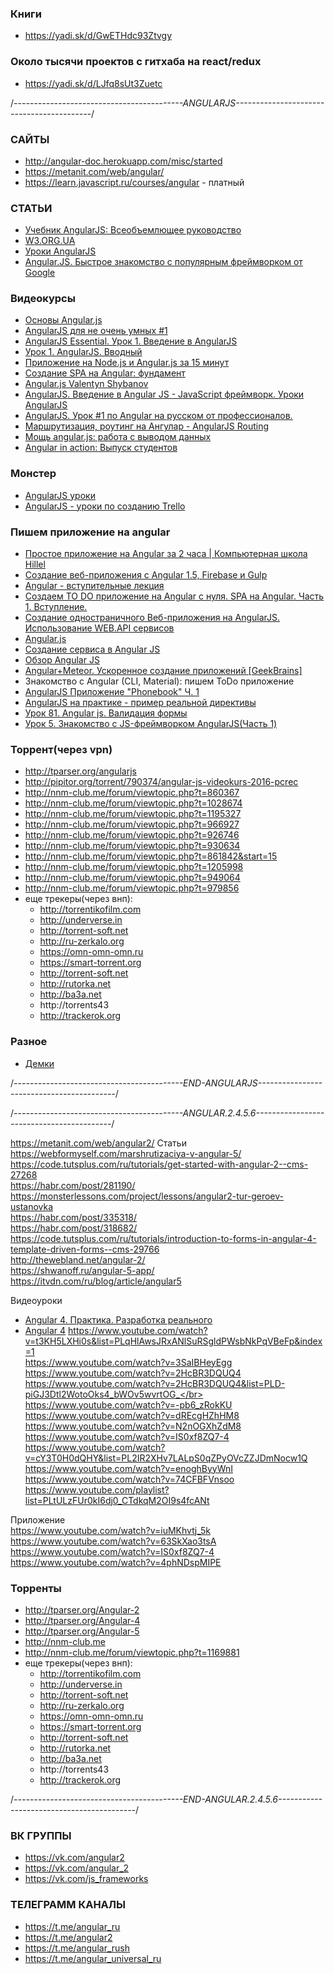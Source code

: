 ### Книги
+ https://yadi.sk/d/GwETHdc93Ztvgy

### Около тысячи проектов с гитхаба на react/redux
+ https://yadi.sk/d/LJfq8sUt3Zuetc</br>


/*------------------------------------------ANGULARJS------------------------------------------*/

### САЙТЫ
+ http://angular-doc.herokuapp.com/misc/started
+ https://metanit.com/web/angular/
+ https://learn.javascript.ru/courses/angular - платный

### СТАТЬИ
+ [Учебник AngularJS: Всеобъемлющее руководство](https://m.habr.com/post/246881/)
+ [W3.ORG.UA](http://w3.org.ua/angular/angular-1/)
+ [Уроки AngularJS](https://webformyself.com/category/premium/javascript-premium/angjspremium/)
+ [Angular.JS. Быстрое знакомство с популярным фреймворком от Google](http://iantonov.me/page/angularjs-osnovy)

### Видеокурсы
+ [Основы Angular.js](https://www.youtube.com/watch?v=CyWJZnNpezU&list=PLY4rE9dstrJxWEX3fCPjFpmcnoU_3GRWW)
+ [AngularJS для не очень умных #1](https://www.youtube.com/watch?v=iowN1awBZpE)
+ [AngularJS Essential. Урок 1. Введение в AngularJS](https://www.youtube.com/watch?v=kWDVt6zpBbU)
+ [Урок 1. AngularJS. Вводный](https://www.youtube.com/watch?v=Z_QzhQjuFq4)
+ [Приложение на Node.js и Angular.js за 15 минут](https://www.youtube.com/watch?v=6NRkZHjDOw0)
+ [Создание SPA на Angular: фундамент](https://www.youtube.com/watch?v=P9_nHpdm-fo)
+ [Angular.js Valentyn Shybanov](https://www.youtube.com/watch?v=H20fnPashQ4)
+ [AngularJS. Введение в Angular JS - JavaScript фреймворк. Уроки AngularJS](https://www.youtube.com/watch?v=8ECT34TpypY)
+ [AngularJS. Урок #1 по Angular на русском от профессионалов.](https://www.youtube.com/watch?v=nm2ZhzA3Xhg)
+ [Маршрутизация, роутинг на Ангулар - AngularJS Routing](https://www.youtube.com/watch?v=MrOOuW6jHWU)
+ [Мощь angular.js: работа с выводом данных](https://www.youtube.com/watch?v=o0wExqfwGbg)
+ [Angular in action: Выпуск студентов](https://www.youtube.com/watch?v=eU9t_cmm7qw)

### Монстер
+ [AngularJS уроки](https://www.youtube.com/watch?v=g41QNEqTE-E&list=PLIcAMDxr6tpqXzsd4AO0HehPCQtIf4TgP)
+ [AngularJS - уроки по созданию Trello](https://www.youtube.com/watch?v=U_vGNa8EB1c&list=PLIcAMDxr6tpqXR3K_HNw4EIdBE8YeK7H3)

### Пишем приложение на angular
+ [Простое приложение на Angular за 2 часа | Компьютерная школа Hillel](https://www.youtube.com/watch?v=XVzed9zlVfw)
+ [Создание веб-приложения с Angular 1.5, Firebase и Gulp](https://www.youtube.com/watch?v=LnG93lhmVoM)
+ [Angular - вступительные лекция](https://www.youtube.com/watch?v=mTr7NBUXxNo&index=2&list=PLrXcA7Ca3B80c1wKT2ws529sJMiA6gNXU)
+ [Создаем TO DO приложение на Angular с нуля. SPA на Angular. Часть 1. Вступление.](https://www.youtube.com/watch?v=Pww35rSOD7E&list=PLDmWuBfh49Z5sCPJjgshknkdhz4duUVAp)
+ [Создание одностраничного Веб-приложения на AngularJS. Использование WEB.API сервисов](https://www.youtube.com/watch?v=PGyZb-dvKBs)
+ [Angular.js](https://www.youtube.com/watch?v=zP2O2c31gdM&list=PLRKl6JXepJlI1qCzpCxNOFT9vGGiaQ9lg)
+ [Создание сервиса в Angular JS](https://www.youtube.com/watch?v=Psa83XpXUAs)
+ [Обзор Angular JS](https://www.youtube.com/watch?v=X8EiFmecLSM&list=PL-ss7IpVOiB5DKGi5wcSPsF1OWcJSW791)
+ [Angular+Meteor. Ускоренное создание приложений [GeekBrains]](https://www.youtube.com/watch?v=jAlXRdNqNtg)
+ Знакомство с Angular (CLI, Material): пишем ToDo приложение[](https://www.youtube.com/watch?v=eCQ8IkvANvk)
+ [AngularJS Приложение "Phonebook" Ч. 1](https://www.youtube.com/watch?v=vN6GUWSA0CM)
+ [AngularJS на практике - пример реальной директивы](https://www.youtube.com/watch?v=r4KAPcjSrNM)
+ [Урок 81. Angular js. Валидация формы](https://www.youtube.com/watch?v=DRYdpLI88jE)
+ [Урок 5. Знакомство с JS-фреймворком AngularJS(Часть 1)](https://www.youtube.com/watch?v=ybWu_Kh75IU)

### Торрент(через vpn)
+ http://tparser.org/angularjs
+ http://pipitor.org/torrent/790374/angular-js-videokurs-2016-pcrec
+ http://nnm-club.me/forum/viewtopic.php?t=860367
+ http://nnm-club.me/forum/viewtopic.php?t=1028674
+ http://nnm-club.me/forum/viewtopic.php?t=1195327
+ http://nnm-club.me/forum/viewtopic.php?t=966927
+ http://nnm-club.me/forum/viewtopic.php?t=926746
+ http://nnm-club.me/forum/viewtopic.php?t=930634
+ http://nnm-club.me/forum/viewtopic.php?t=861842&start=15
+ http://nnm-club.me/forum/viewtopic.php?t=1205998
+ http://nnm-club.me/forum/viewtopic.php?t=949064
+ http://nnm-club.me/forum/viewtopic.php?t=979856
+ еще трекеры(через внп):
  + http://torrentikofilm.com
  + http://underverse.in
  + http://torrent-soft.net
  + http://ru-zerkalo.org
  + https://omn-omn-omn.ru
  + https://smart-torrent.org
  + http://torrent-soft.net
  + http://rutorka.net
  + http://ba3a.net
  + http://torrents43
  + http://trackerok.org

### Разное
+ [Демки](http://mbenford.github.io/ngTagsInput/demos)

/*------------------------------------------END-ANGULARJS------------------------------------------*/

/*------------------------------------------ANGULAR.2.4.5.6------------------------------------------*/

https://metanit.com/web/angular2/
Статьи</br>
https://webformyself.com/marshrutizaciya-v-angular-5/</br>
https://code.tutsplus.com/ru/tutorials/get-started-with-angular-2--cms-27268</br>
https://habr.com/post/281190/</br>
https://monsterlessons.com/project/lessons/angular2-tur-geroev-ustanovka</br>
https://habr.com/post/335318/</br>
https://habr.com/post/318682/</br>
https://code.tutsplus.com/ru/tutorials/introduction-to-forms-in-angular-4-template-driven-forms--cms-29766</br>
http://thewebland.net/angular-2/</br>
https://shwanoff.ru/angular-5-app/</br>
https://itvdn.com/ru/blog/article/angular5</br>

Видеоуроки</br>
+ [Angular 4. Практика. Разработка реального ](https://www.youtube.com/watch?v=1jdqXQgm3zU&list=PLLvTAhHe8AYBYSWX-zaquA-hO9Ya94iQZ)
+ [Angular 4](https://www.youtube.com/watch?v=ELR_bjGqj4M&index=70&list=PLLvTAhHe8AYCflB7fv79TU9Y6WK52L8nb)
https://www.youtube.com/watch?v=t3KH5LXHi0s&list=PLqHlAwsJRxANlSuRSgldPWsbNkPqVBeFp&index=1</br>
https://www.youtube.com/watch?v=3SaIBHeyEgg</br>
https://www.youtube.com/watch?v=2HcBR3DQUQ4</br>
https://www.youtube.com/watch?v=2HcBR3DQUQ4&list=PLD-piGJ3Dtl2WotoOks4_bWOv5wvrtOG_</br>
https://www.youtube.com/watch?v=-pb6_zRokKU</br>
https://www.youtube.com/watch?v=dREcgHZhHM8</br>
https://www.youtube.com/watch?v=N2nOGXhZdM8</br>
https://www.youtube.com/watch?v=IS0xf8ZQ7-4</br>
https://www.youtube.com/watch?v=cY3T0H0dQHY&list=PL2IR2XHv7LALpS0qZPyOVcZZJDmNocw1Q</br>
https://www.youtube.com/watch?v=enoghByyWnI</br>
https://www.youtube.com/watch?v=74CFBFVnsoo</br>
https://www.youtube.com/playlist?list=PLtULzFUr0kI6dj0_CTdkqM2OI9s4fcANt</br>

Приложение</br>
https://www.youtube.com/watch?v=iuMKhvtj_5k</br>
https://www.youtube.com/watch?v=63SkXao3tsA</br>
https://www.youtube.com/watch?v=IS0xf8ZQ7-4</br>
https://www.youtube.com/watch?v=4phNDspMIPE</br>

### Торренты
+ http://tparser.org/Angular-2
+ http://tparser.org/Angular-4
+ http://tparser.org/Angular-5
+ http://nnm-club.me
+ http://nnm-club.me/forum/viewtopic.php?t=1169881
+ еще трекеры(через внп):
  + http://torrentikofilm.com
  + http://underverse.in
  + http://torrent-soft.net
  + http://ru-zerkalo.org
  + https://omn-omn-omn.ru
  + https://smart-torrent.org
  + http://torrent-soft.net
  + http://rutorka.net
  + http://ba3a.net
  + http://torrents43
  + http://trackerok.org

/*------------------------------------------END-ANGULAR.2.4.5.6------------------------------------------*/

### ВК ГРУППЫ
+ https://vk.com/angular2</br>
+ https://vk.com/angular_2</br>
+ https://vk.com/js_frameworks</br>

### ТЕЛЕГРАММ КАНАЛЫ
+ https://t.me/angular_ru
+ https://t.me/angular2
+ https://t.me/angular_rush
+ https://t.me/angular_universal_ru
